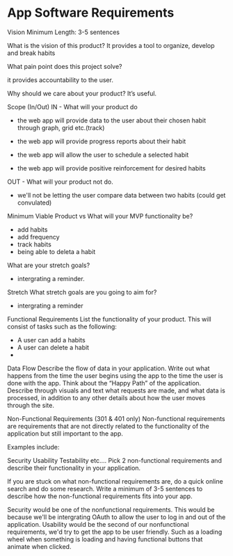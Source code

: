 # App Software Requirements

Vision
Minimum Length: 3-5 sentences

What is the vision of this product?
It provides a tool to organize, develop and break habits

What pain point does this project solve?

it provides accountability to the user.

Why should we care about your product?
It’s useful.

Scope (In/Out)
IN - What will your product do
- the web app will provide data to the user about their chosen habit through graph, grid etc.(track)

- the web app will provide progress reports about their habit

- the web app will allow the user to schedule a selected habit

- the web app will provide positive reinforcement for desired habits

OUT - What will your product not do.

- we'll not be letting the user compare data between two habits (could get convulated)


Minimum Viable Product vs
What will your MVP functionality be?
- add habits
- add frequency
- track habits
- being able to deleta a habit

What are your stretch goals?

- intergrating a reminder.

Stretch
What stretch goals are you going to aim for?
- intergrating  a reminder

Functional Requirements
List the functionality of your product. This will consist of tasks such as the following:

- A user can add a habits 
- A user can delete a habit
-
Data Flow
Describe the flow of data in your application. Write out what happens from the time the user begins using the app to the time the user is done with the app. Think about the “Happy Path” of the application. Describe through visuals and text what requests are made, and what data is processed, in addition to any other details about how the user moves through the site.

Non-Functional Requirements (301 & 401 only)
Non-functional requirements are requirements that are not directly related to the functionality of the application but still important to the app.

Examples include:

Security
Usability
Testability
etc….
Pick 2 non-functional requirements and describe their functionality in your application.

If you are stuck on what non-functional requirements are, do a quick online search and do some research. Write a minimum of 3-5 sentences to describe how the non-functional requirements fits into your app.

Security would be one of the nonfunctional requirements. This would be because we'll be intergrating OAuth to allow the user to log in and out of the application. Usability would be the second of our nonfunctional requirements, we'd try to get the app to be user friendly. Such as a loading wheel when something is loading and having functional buttons that animate when clicked.
